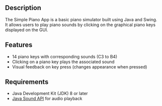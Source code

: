 ## Description

The Simple Piano App is a basic piano simulator built using Java and Swing. It allows users to play piano sounds by clicking on the graphical piano keys displayed on the GUI.

## Features

- 14 piano keys with corresponding sounds (C3 to B4)
- Clicking on a piano key plays the associated sound
- Visual feedback on key press (changes appearance when pressed)

## Requirements

- Java Development Kit (JDK) 8 or later
- [Java Sound API](https://docs.oracle.com/en/java/javase/17/docs/api/java.desktop/javax/sound/sampled/package-summary.html) for audio playback

